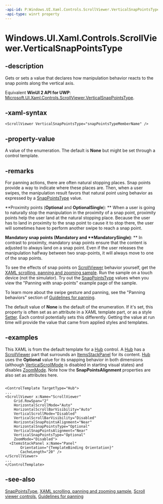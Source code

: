 ```yaml
---
-api-id: P:Windows.UI.Xaml.Controls.ScrollViewer.VerticalSnapPointsType
-api-type: winrt property
---
```


<!-- Property syntax
public Windows.UI.Xaml.Controls.SnapPointsType VerticalSnapPointsType { get;  set; }
-->

# Windows.UI.Xaml.Controls.ScrollViewer.VerticalSnapPointsType

## -description
Gets or sets a value that declares how manipulation behavior reacts to the snap points along the vertical axis.

Equivalent **WinUI 2 API for UWP**: [Microsoft.UI.Xaml.Controls.ScrollViewer.VerticalSnapPointsType](/windows/winui/api/microsoft.ui.xaml.controls.scrollviewer.verticalsnappointstype).

## -xaml-syntax
```xaml
<ScrollViewer VerticalSnapPointsType="snapPointsTypeMemberName" />
```


## -property-value
A value of the enumeration. The default is **None** but might be set through a control template.

## -remarks
For panning actions, there are often natural stopping places. Snap points provide a way to indicate where these places are. Then, when a user swipes, the manipulation result favors that natural point using behavior as expressed by a [SnapPointsType](snappointstype.md) value.

**Proximity points (****Optional**** and ****OptionalSingle****):
** When a user is going to naturally stop the manipulation in the proximity of a snap point, proximity points help the user land at the natural stopping place. Because the user has to land in proximity to the snap point to cause it to stop there, the user will sometimes have to perform another swipe to reach a snap point.

**Mandatory snap points (****Mandatory**** and ****MandatorySingle**)**:
** In contrast to proximity, mandatory snap points ensure that the content is adjusted to always land on a snap point. Even if the user releases the manipulation halfway between two snap-points, it will always move to one of the snap points.

To see the effects of snap points on [ScrollViewer](scrollviewer.md) behavior yourself, get the [XAML scrolling, panning and zooming sample](https://github.com/microsoftarchive/msdn-code-gallery-microsoft/tree/master/Official%20Windows%20Platform%20Sample/XAML%20scrolling%2C%20panning%2C%20and%20zooming%20sample). Run the sample on a touch device (not the simulator). Try out the [SnapPointsType](snappointstype.md) values when you view the "Panning with snap-points" example page of the sample.

To learn more about the swipe gesture and panning, see the "Panning behaviors" section of [Guidelines for panning](/windows/uwp/input-and-devices/guidelines-for-panning).

The default value of **None** is the default of the enumeration. If it's set, this property is often set as an attribute in a XAML template part, or as a style [Setter](../windows.ui.xaml/setter.md). Each control potentially sets this differently. Getting the value at run time will provide the value that came from applied styles and templates.

## -examples
This XAML is from the default template for a [Hub](hub.md) control. A [Hub](hub.md) has a [ScrollViewer](scrollviewer.md) part that surrounds an [ItemsStackPanel](itemsstackpanel.md) for its content. [Hub](hub.md) uses the **Optional** value for its snapping behavior in both dimensions (although [VerticalScrollMode](scrollviewer_verticalscrollmode.md) is disabled in starting visual states) and disables [ZoomMode](scrollviewer_zoommode.md). Note how the **SnapPointsAlignment** properties are also set as attributes here.

```xaml

<ControlTemplate TargetType="Hub">
...
<ScrollViewer x:Name="ScrollViewer"
    Grid.RowSpan="2"
    HorizontalScrollMode="Auto"
    HorizontalScrollBarVisibility="Auto"
    VerticalScrollMode="Disabled"
    VerticalScrollBarVisibility="Disabled"
    HorizontalSnapPointsAlignment="Near"
    HorizontalSnapPointsType="Optional"
    VerticalSnapPointsAlignment="Near"
    VerticalSnapPointsType="Optional"
    ZoomMode="Disabled">
  <ItemsStackPanel x:Name="Panel" 
       Orientation="{TemplateBinding Orientation}"
       CacheLength="20" />
</ScrollViewer>
...
</ControlTemplate>
```



## -see-also
[SnapPointsType](snappointstype.md), [XAML scrolling, panning and zooming sample](https://github.com/microsoftarchive/msdn-code-gallery-microsoft/tree/master/Official%20Windows%20Platform%20Sample/XAML%20scrolling%2C%20panning%2C%20and%20zooming%20sample), [Scroll viewer controls](/windows/uwp/design/controls-and-patterns/scroll-controls), [Guidelines for panning](/windows/uwp/design/input/guidelines-for-panning)
